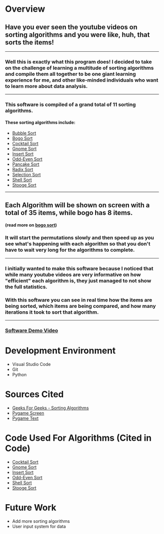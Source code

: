 # Overview

## Have you ever seen the youtube videos on sorting algorithms and you were like, huh, that sorts the items!
---
### Well this is exactly what this program does! I decided to take on the challenge of learning a multitude of sorting algorithms and compile them all together to be one giant learning experience for me, and other like-minded individuals who want to learn more about data analysis.
---
### This software is compiled of a grand total of 11 sorting algorithms.

#### These sorting algorithms include:
- [Bubble Sort](https://www.geeksforgeeks.org/bubble-sort/)
- [Bogo Sort](https://www.geeksforgeeks.org/bogosort-permutation-sort/)
- [Cocktail Sort](https://www.geeksforgeeks.org/cocktail-sort/)
- [Gnome Sort](https://www.geeksforgeeks.org/gnome-sort-a-stupid-one/)
- [Insert Sort](https://www.geeksforgeeks.org/insertion-sort/)
- [Odd-Even Sort](https://www.geeksforgeeks.org/odd-even-sort-brick-sort/)
- [Pancake Sort](https://www.geeksforgeeks.org/pancake-sorting/)
- [Radix Sort](https://www.geeksforgeeks.org/radix-sort/)
- [Selection Sort](https://www.geeksforgeeks.org/selection-sort/)
- [Shell Sort](https://www.geeksforgeeks.org/shellsort/)
- [Stooge Sort](https://www.geeksforgeeks.org/stooge-sort/)
---
## Each Algorithm will be shown on screen with a total of 35 items, while bogo has 8 items.
#### (read more on [bogo sort](https://www.geeksforgeeks.org/bogosort-permutation-sort/))

### It will start the permutations slowly and then speed up as you see what's happening with each algorithm so that you don't have to wait very long for the algorithms to complete.
---

### I initially wanted to make this software because I noticed that while many youtube videos are very informative on how "efficient" each algorithm is, they just managed to not show the full statistics.

### With this software you can see in real time how the items are being sorted, which items are being compared, and how many iterations it took to sort that algorithm.
---

### [Software Demo Video](youtubelink)

# Development Environment
- Visual Studio Code
- Git
- Python

# Sources Cited
- [Geeks For Geeks - Sorting Algorithms](https://www.geeksforgeeks.org/sorting-algorithms/)
- [Pygame Screen](https://www.codegrepper.com/code-examples/python/how+to+make+a+screen+in+python)
- [Pygame Text](https://stackoverflow.com/questions/20842801/how-to-display-text-in-pygame)

# Code Used For Algorithms (Cited in Code)
- [Cocktail Sort](https://www.geeksforgeeks.org/cocktail-sort/)
- [Gnome Sort](https://www.geeksforgeeks.org/gnome-sort-a-stupid-one/)
- [Insert Sort](https://www.geeksforgeeks.org/insertion-sort/)
- [Odd-Even Sort](https://www.geeksforgeeks.org/odd-even-sort-brick-sort/)
- [Shell Sort](https://www.w3resource.com/ODSA/AV/Sorting/shellsortAV.html)
- [Stooge Sort](https://www.geeksforgeeks.org/stooge-sort/)

# Future Work
- Add more sorting algorithms
- User input system for data
